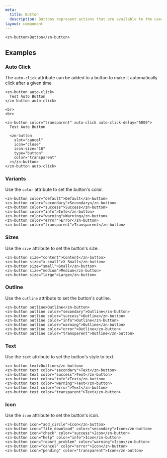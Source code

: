 ```yaml
---
meta:
  title: Button
  description: Buttons represent actions that are available to the user.
layout: component
---
```


```html:preview
<zn-button>Button</zn-button>
```

## Examples

### Auto Click

The `auto-click` attribute can be added to a button to make it automatically click after a given time

```html:preview
<zn-button auto-click>
  Test Auto Button
</zn-button auto-click>

<br>
<br>

<zn-button color="transparent" auto-click auto-click-delay="5000">
  Test Auto Button

  <zn-button
    slot="cancel"
    icon="close"
    icon-size="18"
    type="button"
    color="transparent"
  ></zn-button>
</zn-button auto-click>
```

### Variants

Use the `color` attribute to set the button's color.

```html:preview
<zn-button color="default">Default</zn-button>
<zn-button color="secondary">Secondary</zn-button>
<zn-button color="success">Success</zn-button>
<zn-button color="info">Info</zn-button>
<zn-button color="warning">Warning</zn-button>
<zn-button color="error">Error</zn-button>
<zn-button color="transparent">Transparent</zn-button>
```

### Sizes

Use the `size` attribute to set the button's size.

```html:preview
<zn-button size="content">Content</zn-button>
<zn-button size="x-small">X Small</zn-button>
<zn-button size="small">Small</zn-button>
<zn-button size="medium">Medium</zn-button>
<zn-button size="large">Large</zn-button>
```

### Outline

Use the `outline` attribute to set the button's outline.

```html:preview
<zn-button outline>Outline</zn-button>
<zn-button outline color="secondary">Outline</zn-button>
<zn-button outline color="success">Outline</zn-button>
<zn-button outline color="info">Outline</zn-button>
<zn-button outline color="warning">Outline</zn-button>
<zn-button outline color="error">Outline</zn-button>
<zn-button outline color="transparent">Outline</zn-button>
```

### Text

Use the `text` attribute to set the button's style to text.

```html:preview
<zn-button text>Outline</zn-button>
<zn-button text color="secondary">Text</zn-button>
<zn-button text color="success">Text</zn-button>
<zn-button text color="info">Text</zn-button>
<zn-button text color="warning">Text</zn-button>
<zn-button text color="error">Text</zn-button>
<zn-button text color="transparent">Text</zn-button>
```

### Icon

Use the `icon` attribute to set the button's icon.

```html:preview
<zn-button icon="add_circle">Icon</zn-button>
<zn-button icon="file_download" color="secondary">Icon</zn-button>
<zn-button icon="check" color="success">Icon</zn-button>
<zn-button icon="help" color="info">Icon</zn-button>
<zn-button icon="report_problem" color="warning">Icon</zn-button>
<zn-button icon="cancel" color="error">Icon</zn-button>
<zn-button icon="pending" color="transparent">Icon</zn-button>
```
